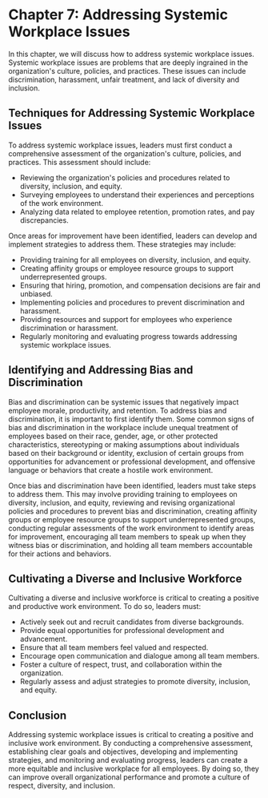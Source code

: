 Chapter 7: Addressing Systemic Workplace Issues
===============================================

In this chapter, we will discuss how to address systemic workplace issues. Systemic workplace issues are problems that are deeply ingrained in the organization's culture, policies, and practices. These issues can include discrimination, harassment, unfair treatment, and lack of diversity and inclusion.

Techniques for Addressing Systemic Workplace Issues
---------------------------------------------------

To address systemic workplace issues, leaders must first conduct a comprehensive assessment of the organization's culture, policies, and practices. This assessment should include:

* Reviewing the organization's policies and procedures related to diversity, inclusion, and equity.
* Surveying employees to understand their experiences and perceptions of the work environment.
* Analyzing data related to employee retention, promotion rates, and pay discrepancies.

Once areas for improvement have been identified, leaders can develop and implement strategies to address them. These strategies may include:

* Providing training for all employees on diversity, inclusion, and equity.
* Creating affinity groups or employee resource groups to support underrepresented groups.
* Ensuring that hiring, promotion, and compensation decisions are fair and unbiased.
* Implementing policies and procedures to prevent discrimination and harassment.
* Providing resources and support for employees who experience discrimination or harassment.
* Regularly monitoring and evaluating progress towards addressing systemic workplace issues.

Identifying and Addressing Bias and Discrimination
--------------------------------------------------

Bias and discrimination can be systemic issues that negatively impact employee morale, productivity, and retention. To address bias and discrimination, it is important to first identify them. Some common signs of bias and discrimination in the workplace include unequal treatment of employees based on their race, gender, age, or other protected characteristics, stereotyping or making assumptions about individuals based on their background or identity, exclusion of certain groups from opportunities for advancement or professional development, and offensive language or behaviors that create a hostile work environment.

Once bias and discrimination have been identified, leaders must take steps to address them. This may involve providing training to employees on diversity, inclusion, and equity, reviewing and revising organizational policies and procedures to prevent bias and discrimination, creating affinity groups or employee resource groups to support underrepresented groups, conducting regular assessments of the work environment to identify areas for improvement, encouraging all team members to speak up when they witness bias or discrimination, and holding all team members accountable for their actions and behaviors.

Cultivating a Diverse and Inclusive Workforce
---------------------------------------------

Cultivating a diverse and inclusive workforce is critical to creating a positive and productive work environment. To do so, leaders must:

* Actively seek out and recruit candidates from diverse backgrounds.
* Provide equal opportunities for professional development and advancement.
* Ensure that all team members feel valued and respected.
* Encourage open communication and dialogue among all team members.
* Foster a culture of respect, trust, and collaboration within the organization.
* Regularly assess and adjust strategies to promote diversity, inclusion, and equity.

Conclusion
----------

Addressing systemic workplace issues is critical to creating a positive and inclusive work environment. By conducting a comprehensive assessment, establishing clear goals and objectives, developing and implementing strategies, and monitoring and evaluating progress, leaders can create a more equitable and inclusive workplace for all employees. By doing so, they can improve overall organizational performance and promote a culture of respect, diversity, and inclusion.
